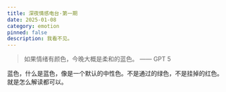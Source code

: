 ```yaml
---
title: 深夜情感电台·第一期
date: 2025-01-08
category: emotion
pinned: false
description: 我看不见。
---
```


>如果情绪有颜色，今晚大概是柔和的蓝色。 —— GPT 5


蓝色，什么是蓝色，像是一个默认的中性色。不是通过的绿色，不是挂掉的红色。就是怎么解读都可以。

